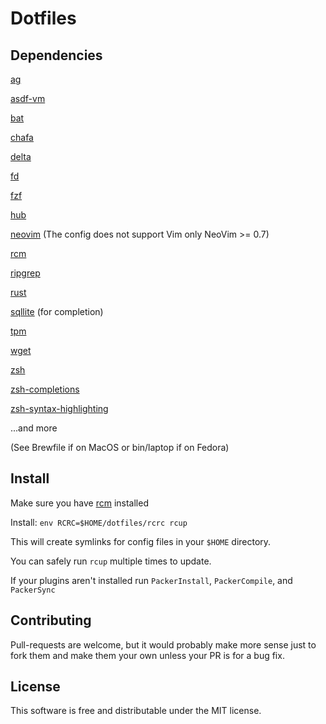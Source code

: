 # Dotfiles

## Dependencies

[ag](https://github.com/ggreer/the_silver_searcher)

[asdf-vm](https://github.com/asdf-vm/asdf)

[bat](https://github.com/sharkdp/bat)

[chafa](https://github.com/hpjansson/chafa)

[delta](https://github.com/dandavison/delta)

[fd](https://github/sharkdp/fd)

[fzf](https://github.com/junegunn/fzf)

[hub](https://github.com/github/hub)

[neovim](https://neovim.io/) (The config does not support Vim only NeoVim >= 0.7)

[rcm](https://github.com/thoughtbot/rcm)

[ripgrep](https://github.com/BurntSushi/ripgrep)

[rust](https://www.rust-lang.org/)

[sqllite](https://www.sqlite.org/index.html) (for completion)

[tpm](https://github.com/tmux-plugins/tpm)

[wget](https://www.gnu.org/software/wget/)

[zsh](https://www.zsh.org/)

[zsh-completions](https://github.com/zsh-users/zsh-completions)

[zsh-syntax-highlighting](https://github.com/zsh-users/zsh-syntax-highlighting)

...and more

(See Brewfile if on MacOS or bin/laptop if on Fedora)

## Install

Make sure you have [rcm](https://github.com/thoughtbot/rcm) installed

Install: `env RCRC=$HOME/dotfiles/rcrc rcup`

This will create symlinks for config files in your `$HOME` directory.

You can safely run `rcup` multiple times to update.

If your plugins aren't installed run `PackerInstall`, `PackerCompile`, and `PackerSync`

## Contributing

Pull-requests are welcome, but it would probably make more sense just to fork them and make them your
own unless your PR is for a bug fix.

## License

This software is free and distributable under the MIT license.
